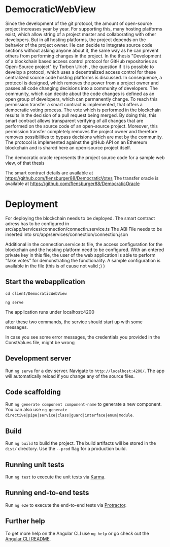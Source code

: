# DemocraticWebView
Since the development of the git protocol, the amount of open-source project increases year by year.
For supporting this, many hosting platforms exist, which allow string of a project master and collaborating with other developers.
But in all hosting platforms, the project depends on the behavior of the project owner.
He can decide to integrate source code sections without asking anyone about it, the same way as he can prevent others from performing changes in the project.
In the thesis "Development of a blockchain based access control protocol for GitHub repositories as Open-Source project" by Torben Ulrich , the question if it is possible to develop a protocol, which uses a decentralized access control for these centralized source code hosting platforms is discussed.
In consequence, a protocol is designed, which removes the power from a project owner and passes all code changing decisions into a community of developers.
The community, which can decide about the code changes is defined as an open group of developers, which can permanently change.
To reach this permission transfer a smart contract is implemented, that offers a democratic voting process.
The vote which is performed in the blockchain results in the decision of a pull request being merged.
By doing this, this smart contract allows transparent verifying of all changes that are performed on the source code of an open-source project.
Moreover, this permission transfer completely removes the project owner and therefore removes possibilities to bypass decisions which are met by the community.
The protocol is implemented against the gitHub API on an Ethereum blockchain and is shared here an open-source project itself.


The democratic oracle represents the project source code for a sample web view, of that thesis

The smart contract details are available at https://github.com/flensburger88/DemocraticVotes
The transfer oracle is available at https://github.com/flensburger88/DemocraticOracle


# Deployment
For deploying the blockchain needs to be deployed.
The smart contract adress has to be configured in src/app/services/connection/connectin.service.ts
The ABI File needs to be inserted into src/app/services/connection/connection.json

Additional in the connection.service.ts file, the access configuration for the blockchain and the hosting platform need to be configured.
With an entered private key in this file, the user of the web application is able to perform "fake votes" for demonstrating the functionality.
A sample configuration is available in the file (this is of cause not valid ;) )




## Start the webapplication

```cd client/DemocraticWebView```

```ng serve```

The application runs under localhost:4200


after these two commands, the service should start up with some messages.

In case you see some error messages, the credentials you provided in the ConstValues file, might be wrong





## Development server

Run `ng serve` for a dev server. Navigate to `http://localhost:4200/`. The app will automatically reload if you change any of the source files.

## Code scaffolding

Run `ng generate component component-name` to generate a new component. You can also use `ng generate directive|pipe|service|class|guard|interface|enum|module`.

## Build

Run `ng build` to build the project. The build artifacts will be stored in the `dist/` directory. Use the `--prod` flag for a production build.

## Running unit tests

Run `ng test` to execute the unit tests via [Karma](https://karma-runner.github.io).

## Running end-to-end tests

Run `ng e2e` to execute the end-to-end tests via [Protractor](http://www.protractortest.org/).

## Further help

To get more help on the Angular CLI use `ng help` or go check out the [Angular CLI README](https://github.com/angular/angular-cli/blob/master/README.md).
